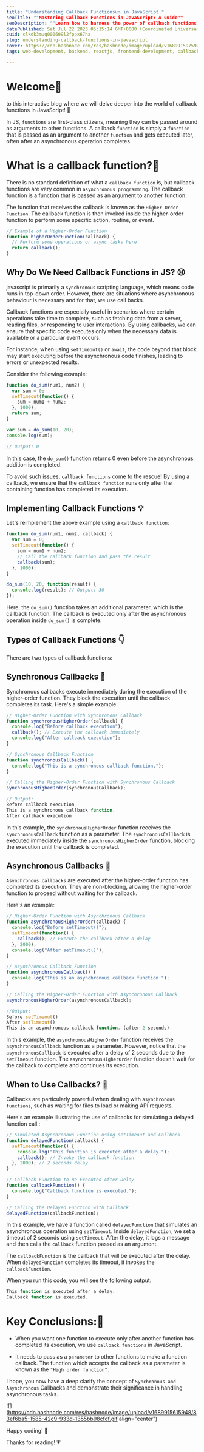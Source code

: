```yaml
---
title: "Understanding Callback Functions📞🔙 in JavaScript."
seoTitle: ""Mastering Callback Functions in JavaScript: A Guide""
seoDescription: ""Learn how to harness the power of callback functions in JavaScript for handling asynchronous tasks. A comprehensive guide to using callbacks effectively.""
datePublished: Sat Jul 22 2023 05:15:14 GMT+0000 (Coordinated Universal Time)
cuid: clkdk3muq000609l2fppx67ha
slug: understanding-callback-functions-in-javascript
cover: https://cdn.hashnode.com/res/hashnode/image/upload/v1689915975922/39a8ebe6-4d9c-4949-8724-61789da76c38.png
tags: web-development, backend, reactjs, frontend-development, callback-functions

---
```


# Welcome🤌

to this interactive blog where we will delve deeper into the world of callback functions in JavaScript! 🚀

In JS, `functions` are first-class citizens, meaning they can be passed around as arguments to other functions. A callback `function` is simply a `function` that is passed as an argument to another `function` and gets executed later, often after an asynchronous operation completes.

# **What is a callback function?💭**

There is no standard definition of what a `callback function` is, but callback functions are very common in `asynchronous programming`. The callback function is a function that is passed as an argument to another function.

The function that receives the callback is known as the `Higher-Order Function`. The callback function is then invoked inside the higher-order function to perform some specific action, routine, or event.

```javascript
// Example of a Higher-Order Function
function higherOrderFunction(callback) {
  // Perform some operations or async tasks here
  return callback();
}
```

## **Why Do We Need Callback Functions in JS? 😫**

javascript is primarily a `synchronous` scripting language, which means code runs in top-down order. However, there are situations where asynchronous behaviour is necessary and for that, we use call backs.

Callback functions are especially useful in scenarios where certain operations take time to complete, such as fetching data from a server, reading files, or responding to user interactions. By using callbacks, we can ensure that specific code executes only when the necessary data is available or a particular event occurs.

For instance, when using `setTimeout()` or `await`, the code beyond that block may start executing before the asynchronous code finishes, leading to errors or unexpected results.

Consider the following example:

```javascript
function do_sum(num1, num2) {
  var sum = 0;
  setTimeout(function() {
    sum = num1 + num2;
  }, 1000);
  return sum;
}

var sum = do_sum(10, 20);
console.log(sum); 

// Output: 0
```

In this case, the `do_sum()` function returns 0 even before the asynchronous addition is completed.

To avoid such issues, `callback functions` come to the rescue! By using a callback, we ensure that the `callback function` runs only after the containing function has completed its execution.

## **Implementing Callback Functions 💡**

Let's reimplement the above example using a `callback function`:

```javascript
function do_sum(num1, num2, callback) {
  var sum = 0;
  setTimeout(function() {
    sum = num1 + num2;
    // Call the callback function and pass the result
    callback(sum);
  }, 1000);
}

do_sum(10, 20, function(result) {
  console.log(result); // Output: 30
});
```

Here, the `do_sum()` function takes an additional parameter, which is the callback function. The callback is executed only after the asynchronous operation inside `do_sum()` is complete.

## **Types of Callback Functions 👇**

There are two types of callback functions:

## **Synchronous Callbacks 🔂**

Synchronous callbacks execute immediately during the execution of the higher-order function. They block the execution until the callback completes its task. Here's a simple example:

```javascript
// Higher-Order Function with Synchronous Callback
function synchronousHigherOrder(callback) {
  console.log("Before callback execution");
  callback(); // Execute the callback immediately
  console.log("After callback execution");
}

// Synchronous Callback Function
function synchronousCallback() {
  console.log("This is a synchronous callback function.");
}

// Calling the Higher-Order Function with Synchronous Callback
synchronousHigherOrder(synchronousCallback);
```

```javascript
// Output:
Before callback execution
This is a synchronous callback function.
After callback execution
```

In this example, the `synchronousHigherOrder` function receives the `synchronousCallback` function as a parameter. The `synchronousCallback` is executed immediately inside the `synchronousHigherOrder` function, blocking the execution until the callback is completed.

## **Asynchronous Callbacks 🥸**

`Asynchronous callbacks` are executed after the higher-order function has completed its execution. They are non-blocking, allowing the higher-order function to proceed without waiting for the callback.

Here's an example:

```javascript
// Higher-Order Function with Asynchronous Callback
function asynchronousHigherOrder(callback) {
  console.log("Before setTimeout()");
  setTimeout(function() {
    callback(); // Execute the callback after a delay
  }, 2000);
  console.log("After setTimeout()");
}

// Asynchronous Callback Function
function asynchronousCallback() {
  console.log("This is an asynchronous callback function.");
}

// Calling the Higher-Order Function with Asynchronous Callback
asynchronousHigherOrder(asynchronousCallback);
```

```javascript
//Output:
Before setTimeout()
After setTimeout()
This is an asynchronous callback function. (after 2 seconds)
```

In this example, the `asynchronousHigherOrder` function receives the `asynchronousCallback` function as a parameter. However, notice that the `asynchronousCallback` is executed after a delay of 2 seconds due to the `setTimeout` function. The `asynchronousHigherOrder` function doesn't wait for the callback to complete and continues its execution.

## **When to Use Callbacks? 🤫**

Callbacks are particularly powerful when dealing with `asynchronous functions`, such as waiting for files to load or making API requests.

Here's an example illustrating the use of callbacks for simulating a delayed function call.:

```javascript
// Simulated Asynchronous Function using setTimeout and Callback
function delayedFunction(callback) {
  setTimeout(function() {
    console.log("This function is executed after a delay.");
    callback(); // Invoke the callback function
  }, 2000); // 2 seconds delay
}

// Callback Function to Be Executed After Delay
function callbackFunction() {
  console.log("Callback function is executed.");
}

// Calling the Delayed Function with Callback
delayedFunction(callbackFunction);
```

In this example, we have a function called `delayedFunction` that simulates an asynchronous operation using `setTimeout`. Inside `delayedFunction`, we set a timeout of 2 seconds using `setTimeout`. After the delay, it logs a message and then calls the `callback` function passed as an argument.

The `callbackFunction` is the callback that will be executed after the delay. When `delayedFunction` completes its timeout, it invokes the `callbackFunction`.

When you run this code, you will see the following output:

```javascript
This function is executed after a delay.
Callback function is executed.
```

# **Key Conclusions:🔐**

* When you want one function to execute only after another function has completed its execution, we use `callback functions` in JavaScript.
    
* It needs to pass as a `parameter` to other functions to make a function callback. The function which accepts the callback as a parameter is known as the `"High order function".`
    

I hope, you now have a deep clarify the concept of `Synchronous and Asynchronous` Callbacks and demonstrate their significance in handling asynchronous tasks.

![](https://cdn.hashnode.com/res/hashnode/image/upload/v1689915615948/83ef6ba5-1585-42c9-933d-1355bb98cfcf.gif align="center")

Happy coding! 🚀

Thanks for reading! 💗
